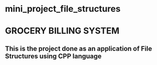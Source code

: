 # mini_project_file_structures
# GROCERY BILLING SYSTEM
## This is the project done as an application of File Structures using CPP language
